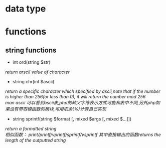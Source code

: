 # data type



# functions

## string functions

- int ord(string $str)

_return arscii value of character_

- string chr(int $ascii)

_return a specific character which specified by ascii,note that if the number is higher than 256(or less than 0), it will return the number mod 256_  
_man ascii 可以看到ascii表,php的转义字符表示方式可能和表中不同,另外php如果没有带取模函数的模块,可用取余(%)计算自己实现_

- string sprintf(string $format [, mixed $args [, mixed $...]])

_return a formatted string_  
_相似函数： print/printf/vprintf/sprintf/vsprintf 其中直接输出的函数returns the length of the outputted string_

